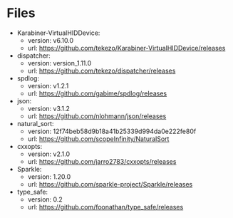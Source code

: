 # Files

- Karabiner-VirtualHIDDevice:
  - version: v6.10.0
  - url: <https://github.com/tekezo/Karabiner-VirtualHIDDevice/releases>
- dispatcher:
  - version: version_1.11.0
  - url: <https://github.com/tekezo/dispatcher/releases>
- spdlog:
  - version: v1.2.1
  - url: <https://github.com/gabime/spdlog/releases>
- json:
  - version: v3.1.2
  - url: <https://github.com/nlohmann/json/releases>
- natural_sort:
  - version: 12f74beb58d9b18a41b25339d994da0e222fe80f
  - url: <https://github.com/scopeInfinity/NaturalSort>
- cxxopts:
  - version: v2.1.0
  - url: <https://github.com/jarro2783/cxxopts/releases>
- Sparkle:
  - version: 1.20.0
  - url: <https://github.com/sparkle-project/Sparkle/releases>
- type_safe:
  - version: 0.2
  - url: <https://github.com/foonathan/type_safe/releases>

